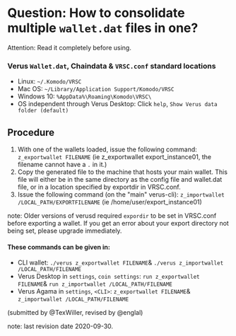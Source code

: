 # Question: How to consolidate multiple `wallet.dat` files in one?

Attention: Read it completely before using.

### Verus `Wallet.dat`, Chaindata & `VRSC.conf` standard locations
 * Linux:		`~/.Komodo/VRSC`
 * Mac OS: 	`~/Library/Application Support/Komodo/VRSC`
 * Windows 10: 	`%AppData%\Roaming\Komodo\VRSC\`
 * OS independent through Verus Desktop: Click `help`, `Show Verus data folder (default)`

## Procedure

1. With one of the wallets loaded, issue the following command: `z_exportwallet FILENAME` (ie z_exportwallet export_instance01, the filename cannot have a `.` in it.)
2. Copy the generated file to the machine that hosts your main wallet. This file will either be in the same directory as the config file and wallet.dat file, or in a location specified by exportdir in VRSC.conf.
3. Issue the following command (on the "main" verus-cli): `z_importwallet /LOCAL_PATH/EXPORTFILENAME` (ie /home/user/export_instance01)

note: Older versions of verusd required `expordir` to be set in VRSC.conf before exporting a wallet. If you get an error about your export directory not being set, please upgrade immediately.

#### These commands can be given in:

* CLI wallet: `./verus z_exportwallet FILENAME`& `./verus z_importwallet /LOCAL_PATH/FILENAME`
* Verus Desktop in `settings`, `coin settings`: `run z_exportwallet FILENAME`& `run z_importwallet /LOCAL_PATH/FILENAME`
* Verus Agama in `settings`, `<CLI>`: `z_exportwallet FILENAME`& `z_importwallet /LOCAL_PATH/FILENAME`

(submitted by @TexWiller, revised by @englal)

note: last revision date 2020-09-30.
